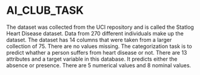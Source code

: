 # AI_CLUB_TASK

The dataset was collected from the UCI repository and is called the Statlog Heart Disease dataset. Data from 270 different individuals make up the dataset. The dataset has 14 columns that were taken from a larger collection of 75. There are no values missing. The categorization task is to predict whather a person suffers from heart disease or not. There are 13 attributes and a target variable in this database. It predicts either the absence or presence. There are 5 numerical values and 8 nominal values. 
